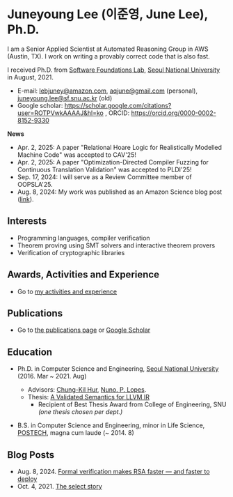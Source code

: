 # Juneyoung Lee (이준영, June Lee), Ph.D.

I am a Senior Applied Scientist at Automated Reasoning Group in AWS (Austin, TX). I work on writing a provably correct code that is also fast.

I received Ph.D. from [Software Foundations Lab](https://sf.snu.ac.kr/),
[Seoul National University](https://en.snu.ac.kr/) in August, 2021.

- E-mail: lebjuney@amazon.com, aqjune@gmail.com (personal), juneyoung.lee@sf.snu.ac.kr (old)
- Google scholar: https://scholar.google.com/citations?user=ROTPVwkAAAAJ&hl=ko , ORCID: https://orcid.org/0000-0002-8152-9330

**News**
- Apr. 2, 2025: A paper "Relational Hoare Logic for Realistically Modelled Machine Code" was accepted to CAV'25!
- Apr. 2, 2025: A paper "Optimization-Directed Compiler Fuzzing for Continuous  Translation Validation" was accepted to PLDI'25!
- Sep. 17, 2024: I will serve as a Review Committee member of OOPSLA'25.
- Aug. 8, 2024: My work was published as an Amazon Science blog post ([link](https://www.amazon.science/blog/formal-verification-makes-rsa-faster-and-faster-to-deploy)).


## Interests

- Programming languages, compiler verification
- Theorem proving using SMT solvers and interactive theorem provers
- Verification of cryptographic libraries

## Awards, Activities and Experience

- Go to [my activities and experience](/activities-and-experience.md)

## Publications

- Go to [the publications page](/publications.md) or [Google Scholar](https://scholar.google.com/citations?user=ROTPVwkAAAAJ&hl=en&oi=sra)

## Education

- Ph.D. in Computer Science and Engineering, [Seoul National University](https://en.snu.ac.kr/) (2016. Mar ~ 2021. Aug)
  * Advisors: [Chung-Kil Hur](https://sf.snu.ac.kr/gil.hur/), [Nuno. P. Lopes](https://web.ist.utl.pt/nuno.lopes/).
  * Thesis: [A Validated Semantics for LLVM IR](https://sf.snu.ac.kr/juneyoung.lee/thesis/)
      - Recipient of Best Thesis Award from College of Engineering, SNU *(one thesis chosen per dept.)*

- B.S. in Computer Science and Engineering, minor in Life Science, [POSTECH](https://www.postech.ac.kr/eng/), magna cum laude (~ 2014. 8)

## Blog Posts

- Aug. 8, 2024. [Formal verification makes RSA faster — and faster to deploy](https://www.amazon.science/blog/formal-verification-makes-rsa-faster-and-faster-to-deploy)
- Oct. 4, 2021. [The select story](posts/2021-10-4.the-select-story.html)
